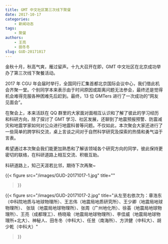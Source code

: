 ```yaml
---
title: GMT 中文社区第三次线下聚餐
date: 2017-10-17
categories:
    - 新闻动态
tags:
    - 聚餐
authors:
    - 王亮
    - 田冬冬
slug: GUD-20171017
---
```


金秋十月，秋高气爽，雁过留声。十九大召开在即，GMT 中文社区在北京成功举办了第三次线下聚餐活动。

2017 年 CGU 年会届时举行，全国同行汇集首都北京国际会议中心，我们借此机会齐聚一堂。个别同学本来表示由于时间原因或距离问题无法参会，最终还是觉得机会难得克服各种困难先后赶到。最终，13 位 GMTers 进行了一次成功的“网友见面会”。

在聚会上，本来活跃在 QQ 群里的大家面对面相互认识和了解了彼此的学习经历和科研方向，除了探讨了 GMT 学习、社区发展，还聊到了地震预报预警、防震减灾和地震学家如何对公众进行地震科普等问题。不仅如此，本次聚会大家还进行了一些简单的跨学科交流，桌上言谈之间对于自然科学研究及探索的热情和勇气溢于言表。

希望通过本次聚会我们能更加熟悉和了解该领域各个研究方向的同学，彼此保持更密切的联络，在科研道路上相互交流、积极互助。

科研道路上，知己天涯若比邻，期待下次再聚~

{{< figure
    src="/images/GUD-20171017-1.jpg"
    title=""
>}}

{{< figure
    src="/images/GUD-20171017-2.jpg"
    title="从左至右依次为：章浩东（中科院地质与地球物理所）、王志伟（地震局地质研究所）、王少卿（地震局地球物理所）、 张琰（地震局地球物理所）、张周（广州地化所）、徐荟（地震局地球物理所）、王亮（成都理工）、杨晓瑜（地震局地球物理所）、李佳威（地震局地球物理所+北大）、神秘人、田冬冬（中科大）、任昱（南海所）、方洪健（中科大）、胡少乾（中科大）"
>}}
